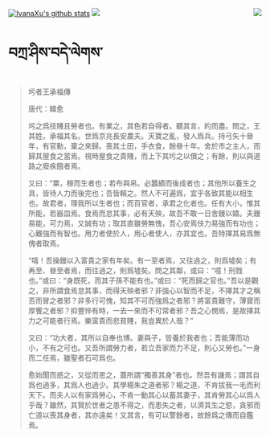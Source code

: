 [![IvanaXu's github stats](https://github-readme-stats.vercel.app/api?username=IvanaXu&show_icons=true&theme=vue-dark)](https://github.com/anuraghazra/github-readme-stats)
<img align="right" src="https://github-readme-stats.vercel.app/api/top-langs/?username=IvanaXu&langs_count=7&theme=graywhite" />
<img src="https://github-readme-stats.vercel.app/api/wakatime?username=IvanaXu&layout=compact&langs_count=6&theme=vue-dark&&custom_title=Programming Times(Jul 29 2021-)" />
# བཀྲ་ཤིས་བདེ་ལེགས་
> 圬者王承福傳
> 
> 唐代：韓愈 
> 
> 圬之爲技賤且勞者也。有業之，其色若自得者。聽其言，約而盡。問之，王其姓。承福其名。世爲京兆長安農夫。天寶之亂，發人爲兵。持弓矢十叄年，有官勳，棄之來歸。喪其土田，手衣食，餘叄十年。舍於市之主人，而歸其屋食之當焉。視時屋食之貴賤，而上下其圬之以償之；有餘，則以與道路之廢疾餓者焉。
> 
> 又曰：“粟，稼而生者也；若布與帛。必蠶績而後成者也；其他所以養生之具，皆待人力而後完也；吾皆賴之。然人不可遍爲，宜乎各致其能以相生也。故君者，理我所以生者也；而百官者，承君之化者也。任有大小，惟其所能，若器皿焉。食焉而怠其事，必有天殃，故吾不敢一日舍鏝以嬉。夫鏝易能，可力焉，又誠有功；取其直雖勞無愧，吾心安焉伕力易強而有功也；心難強而有智也。用力者使於人，用心者使人，亦其宜也。吾特擇其易爲無傀者取焉。
> 
> “嘻！吾操鏝以入富貴之家有年矣。有一至者焉，又往過之，則爲墟矣；有再至、叄至者焉，而往過之，則爲墟矣。問之其鄰，或曰：“噫！刑戮也。”或曰：“身既死，而其子孫不能有也。”或曰：“死而歸之官也。”吾以是觀之，非所謂食焉怠其事，而得天殃者邪？非強心以智而不足，不擇其才之稱否而冒之者邪？非多行可愧，知其不可而強爲之者邪？將富貴難守，薄寶而厚饗之者邪？抑豐悴有時，一去一來而不可常者邪？吾之心憫焉，是故擇其力之可能者行焉。樂富貴而悲貧賤，我豈異於人哉？”
> 
> 又曰：“功大者，其所以自奉也博。妻與子，皆養於我者也；吾能薄而功小，不有之可也。又吾所謂勞力者，若立吾家而力不足，則心又勞也。”一身而二任焉，雖聖者石可爲也。
> 
> 愈始聞而惑之，又從而思之，蓋所謂“獨善其身”者也。然吾有譏焉；謂其自爲也過多，其爲人也過少。其學楊朱之道者邪？楊之道，不肯拔我一毛而利天下。而夫人以有家爲勞心，不肯一動其心以蓄其妻子，其肯勞其心以爲人乎哉？雖然，其賢於世者之患不得之，而患失之者，以濟其生之慾，貪邪而亡道以喪其身者，其亦遠矣！又其言，有可以警餘者，故餘爲之傳而自鑑焉。
>